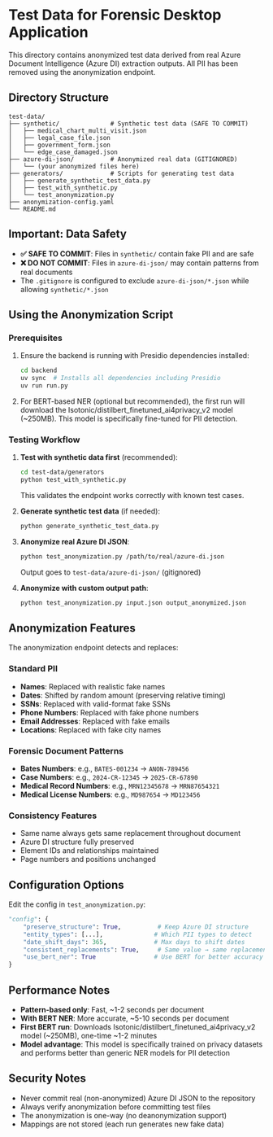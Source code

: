 # Test Data for Forensic Desktop Application

This directory contains anonymized test data derived from real Azure Document Intelligence (Azure DI) extraction outputs. All PII has been removed using the anonymization endpoint.

## Directory Structure

```
test-data/
├── synthetic/              # Synthetic test data (SAFE TO COMMIT)
│   ├── medical_chart_multi_visit.json
│   ├── legal_case_file.json
│   ├── government_form.json
│   └── edge_case_damaged.json
├── azure-di-json/          # Anonymized real data (GITIGNORED)
│   └── (your anonymized files here)
├── generators/             # Scripts for generating test data
│   ├── generate_synthetic_test_data.py
│   ├── test_with_synthetic.py
│   └── test_anonymization.py
├── anonymization-config.yaml
└── README.md
```

## Important: Data Safety

- **✅ SAFE TO COMMIT**: Files in `synthetic/` contain fake PII and are safe
- **❌ DO NOT COMMIT**: Files in `azure-di-json/` may contain patterns from real documents
- The `.gitignore` is configured to exclude `azure-di-json/*.json` while allowing `synthetic/*.json`

## Using the Anonymization Script

### Prerequisites

1. Ensure the backend is running with Presidio dependencies installed:

   ```bash
   cd backend
   uv sync  # Installs all dependencies including Presidio
   uv run run.py
   ```

2. For BERT-based NER (optional but recommended), the first run will download the Isotonic/distilbert_finetuned_ai4privacy_v2 model (~250MB). This model is specifically fine-tuned for PII detection.

### Testing Workflow

1. **Test with synthetic data first** (recommended):

   ```bash
   cd test-data/generators
   python test_with_synthetic.py
   ```

   This validates the endpoint works correctly with known test cases.

2. **Generate synthetic test data** (if needed):

   ```bash
   python generate_synthetic_test_data.py
   ```

3. **Anonymize real Azure DI JSON**:

   ```bash
   python test_anonymization.py /path/to/real/azure-di.json
   ```

   Output goes to `test-data/azure-di-json/` (gitignored)

4. **Anonymize with custom output path**:
   ```bash
   python test_anonymization.py input.json output_anonymized.json
   ```

## Anonymization Features

The anonymization endpoint detects and replaces:

### Standard PII

- **Names**: Replaced with realistic fake names
- **Dates**: Shifted by random amount (preserving relative timing)
- **SSNs**: Replaced with valid-format fake SSNs
- **Phone Numbers**: Replaced with fake phone numbers
- **Email Addresses**: Replaced with fake emails
- **Locations**: Replaced with fake city names

### Forensic Document Patterns

- **Bates Numbers**: e.g., `BATES-001234` → `ANON-789456`
- **Case Numbers**: e.g., `2024-CR-12345` → `2025-CR-67890`
- **Medical Record Numbers**: e.g., `MRN12345678` → `MRN87654321`
- **Medical License Numbers**: e.g., `MD987654` → `MD123456`

### Consistency Features

- Same name always gets same replacement throughout document
- Azure DI structure fully preserved
- Element IDs and relationships maintained
- Page numbers and positions unchanged

## Configuration Options

Edit the config in `test_anonymization.py`:

```python
"config": {
    "preserve_structure": True,          # Keep Azure DI structure
    "entity_types": [...],              # Which PII types to detect
    "date_shift_days": 365,             # Max days to shift dates
    "consistent_replacements": True,     # Same value → same replacement
    "use_bert_ner": True                # Use BERT for better accuracy
}
```

## Performance Notes

- **Pattern-based only**: Fast, ~1-2 seconds per document
- **With BERT NER**: More accurate, ~5-10 seconds per document
- **First BERT run**: Downloads Isotonic/distilbert_finetuned_ai4privacy_v2 model (~250MB), one-time ~1-2 minutes
- **Model advantage**: This model is specifically trained on privacy datasets and performs better than generic NER models for PII detection

## Security Notes

- Never commit real (non-anonymized) Azure DI JSON to the repository
- Always verify anonymization before committing test files
- The anonymization is one-way (no deanonymization support)
- Mappings are not stored (each run generates new fake data)
